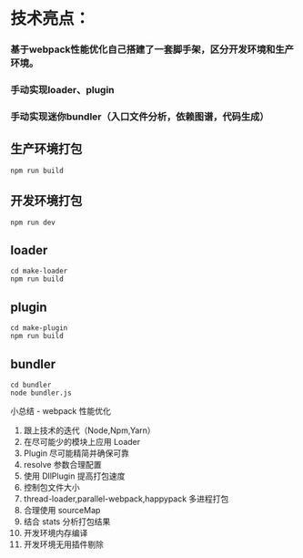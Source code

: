 # 技术亮点：

### 基于webpack性能优化自己搭建了一套脚手架，区分开发环境和生产环境。

### 手动实现loader、plugin

### 手动实现迷你bundler（入口文件分析，依赖图谱，代码生成）

## 生产环境打包

```
npm run build
```

## 开发环境打包

```
npm run dev
```

## loader

```
cd make-loader
npm run build
```

## plugin

```
cd make-plugin
npm run build
```

## bundler

```
cd bundler
node bundler.js
```

小总结 - webpack 性能优化

1. 跟上技术的迭代（Node,Npm,Yarn）
2. 在尽可能少的模块上应用 Loader
3. Plugin 尽可能精简并确保可靠
4. resolve 参数合理配置
5. 使用 DllPlugin 提高打包速度
6. 控制包文件大小
7. thread-loader,parallel-webpack,happypack 多进程打包
8. 合理使用 sourceMap
9. 结合 stats 分析打包结果
10. 开发环境内存编译
11. 开发环境无用插件剔除

